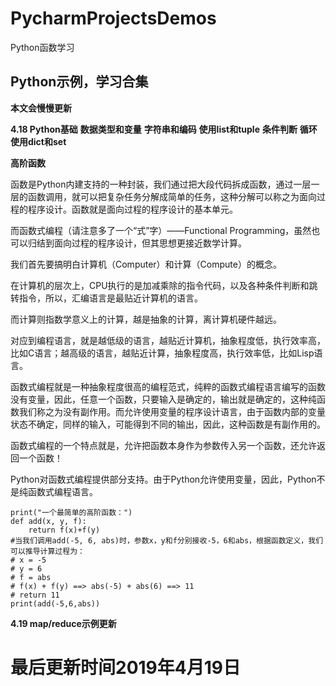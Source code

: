 # PycharmProjectsDemos
Python函数学习
## Python示例，学习合集

**本文会慢慢更新**

**4.18 Python基础**
**数据类型和变量**
**字符串和编码**
**使用list和tuple**
**条件判断**
**循环**
**使用dict和set**

**高阶函数**

函数是Python内建支持的一种封装，我们通过把大段代码拆成函数，通过一层一层的函数调用，就可以把复杂任务分解成简单的任务，这种分解可以称之为面向过程的程序设计。函数就是面向过程的程序设计的基本单元。

而函数式编程（请注意多了一个“式”字）——Functional Programming，虽然也可以归结到面向过程的程序设计，但其思想更接近数学计算。

我们首先要搞明白计算机（Computer）和计算（Compute）的概念。

在计算机的层次上，CPU执行的是加减乘除的指令代码，以及各种条件判断和跳转指令，所以，汇编语言是最贴近计算机的语言。

而计算则指数学意义上的计算，越是抽象的计算，离计算机硬件越远。

对应到编程语言，就是越低级的语言，越贴近计算机，抽象程度低，执行效率高，比如C语言；越高级的语言，越贴近计算，抽象程度高，执行效率低，比如Lisp语言。

函数式编程就是一种抽象程度很高的编程范式，纯粹的函数式编程语言编写的函数没有变量，因此，任意一个函数，只要输入是确定的，输出就是确定的，这种纯函数我们称之为没有副作用。而允许使用变量的程序设计语言，由于函数内部的变量状态不确定，同样的输入，可能得到不同的输出，因此，这种函数是有副作用的。

函数式编程的一个特点就是，允许把函数本身作为参数传入另一个函数，还允许返回一个函数！

Python对函数式编程提供部分支持。由于Python允许使用变量，因此，Python不是纯函数式编程语言。


```
print("一个最简单的高阶函数：")
def add(x, y, f):
    return f(x)+f(y)
#当我们调用add(-5, 6, abs)时，参数x，y和f分别接收-5，6和abs，根据函数定义，我们可以推导计算过程为：
# x = -5
# y = 6
# f = abs
# f(x) + f(y) ==> abs(-5) + abs(6) ==> 11
# return 11
print(add(-5,6,abs))
```
**4.19 map/reduce示例更新**


# 最后更新时间2019年4月19日
